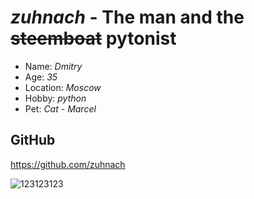 # ***zuhnach*** - The man and the ~~steemboat~~ pytonist

* Name: *Dmitry*
* Age: *35*
* Location: *Moscow*
* Hobby: *python*
* Pet: *Cat - Marcel*

## GitHub
<https://github.com/zuhnach>

![123123123](https://github.com/user-attachments/assets/651d3740-002a-4e74-9312-025cf5f3ccd1)
